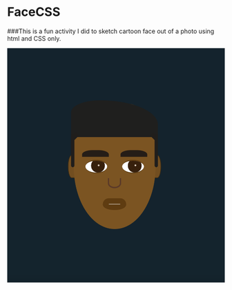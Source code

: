 # FaceCSS

###This is a fun activity I did to sketch cartoon face out of a photo using html and CSS only. 

![The final face Cartoon](https://github.com/Ghenet/FaceCSS/blob/master/final.png)
